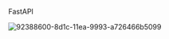 FastAPI

![92388600-8d1c-11ea-9993-a726466b5099](https://github.com/user-attachments/assets/d63762e8-b5de-4d7f-b837-0989bfe43143)

